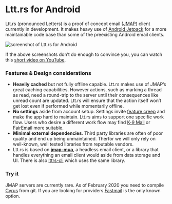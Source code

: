 # Ltt.rs for Android

Ltt.rs (pronounced Letters) is a proof of concept email ([JMAP](https://jmap.io/)) client currently
in development. It makes heavy use of [Android Jetpack](https://developer.android.com/jetpack/) for
a more maintainable code base than some of the preexisting Android email clients.

![screenshot of Ltt.rs for Android](https://gultsch.de/files/lttrs-android.png)

If the above screenshots don’t do enough to convince you, you can watch this
[short video on YouTube](https://www.youtube.com/watch?v=ArCuudFwJX4).

### Features & Design considerations

* **Heavily cached** but not fully offline capable. Ltt.rs makes use of JMAP’s great caching capabilities.
  However actions, such as marking a thread as read, need a round-trip to the server until their
  consequences like unread count are updated. Ltt.rs will ensure that the action itself won’t get lost even
  if performed while momentarily offline.
* **No settings** aside from account setup. Settings invite
  [feature creep](https://en.wikipedia.org/wiki/Feature_creep) and make the app hard to maintain. Ltt.rs
  aims to support one specific work flow. Users who desire a different work flow may find
  [K-9 Mail](https://github.com/k9mail/k-9) or [FairEmail](https://github.com/M66B/FairEmail) more suitable.
* **Minimal external dependencies**. Third party libraries are often of poor quality and end up being
  unmaintained. Therfor we will only rely on well-known, well tested libraries from reputable vendors.
* Ltt.rs is based on **[jmap-mua](https://github.com/iNPUTmice/jmap)**, a headless email client, or a
  library that handles everything an email client would aside from data storage and UI. There is also
  [lttrs-cli](https://github.com/iNPUTmice/lttrs-cli) which uses the same library.

### Try it

JMAP servers are currently rare. As of February 2020 you need to compile 
[Cyrus](https://github.com/cyrusimap/cyrus-imapd) from git. If you are looking for providers
[Fastmail](https://www.fastmail.com/) is the only known option.

